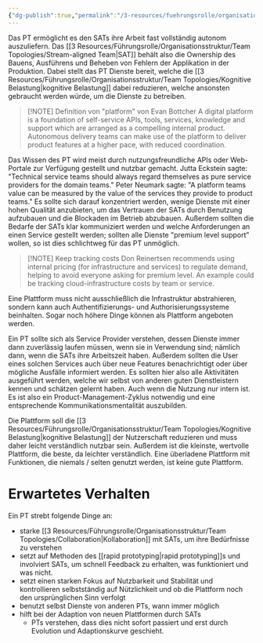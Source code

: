 ```yaml
---
{"dg-publish":true,"permalink":"/3-resources/fuehrungsrolle/organisationsstruktur/team-topologies/platform-team/","created":"2024-11-11T08:59:44.941+01:00","updated":"2024-04-28T16:56:53.062+02:00"}
---
```



Das PT ermöglicht es den SATs ihre Arbeit fast vollständig autonom auszuliefern. Das [[3 Resources/Führungsrolle/Organisationsstruktur/Team Topologies/Stream-aligned Team\|SAT]] behält also die Ownership des Bauens, Ausführens und Beheben von Fehlern der Applikation in der Produktion. Dabei stellt das PT Dienste bereit, welche die [[3 Resources/Führungsrolle/Organisationsstruktur/Team Topologies/Kognitive Belastung\|kognitive Belastung]] dabei reduzieren, welche ansonsten gebraucht werden würde, um die Dienste zu betreiben.

> [!NOTE] Definition von "platform" von Evan Bottcher
> A digital platform is a foundation of self-service APIs, tools, services, knowledge and support which are arranged as a compelling internal product. Autonomous delivery teams can make use of the platform to deliver product features at a higher pace, with reduced coordination.

Das Wissen des PT wird meist durch nutzungsfreundliche APIs oder Web-Portale zur Verfügung gestellt und nutzbar gemacht. 
Jutta Eckstein sagte: "Technical service teams should always regard themselves as pure service providers for the domain teams."
Peter Neumark sagte: "A platform teams value can be measured by the value of the services they provide to product teams."
Es sollte sich darauf konzentriert werden, wenige Dienste mit einer hohen Qualität anzubieten, um das Vertrauen der SATs durch Benutzung aufzubauen und die Blockaden im Betrieb abzubauen. Außerdem sollten die Bedarfe der SATs klar kommuniziert werden und welche Anforderungen an einen Service gestellt werden; sollten alle Dienste "premium level support" wollen, so ist dies schlichtweg für das PT unmöglich.

> [!NOTE] Keep tracking costs
> Don Reinertsen recommends using internal pricing (for infrastructure and services) to regulate demand, helping to avoid everyone asking for premium level. An example could be tracking cloud-infrastructure costs by team or service.

Eine Plattform muss nicht ausschließlich die Infrastruktur abstrahieren, sondern kann auch Authentifizierungs- und Authorisierungssysteme beinhalten. Sogar noch höhere Dinge können als Plattform angeboten werden.

Ein PT sollte sich als Service Provider verstehen, dessen Dienste immer dann zuverlässig laufen müssen, wenn sie in Verwendung sind; nämlich dann, wenn die SATs ihre Arbeitszeit haben. Außerdem sollten die User eines solchen Services auch über neue Features benachrichtigt oder über mögliche Ausfälle informiert werden. Es sollten hier also alle Aktivitäten ausgeführt werden, welche wir selbst von anderen guten Dienstleistern kennen und schätzen gelernt haben. Auch wenn die Nutzung nur intern ist. Es ist also ein Product-Management-Zyklus notwendig und eine entsprechende Kommunikationsmentalität auszubilden.

Die Plattform soll die [[3 Resources/Führungsrolle/Organisationsstruktur/Team Topologies/Kognitive Belastung\|kognitive Belastung]] der Nutzerschaft reduzieren und muss daher leicht verständlich nutzbar sein. Außerdem ist die kleinste, wertvolle Plattform, die beste, da leichter verständlich. Eine überladene Plattform mit Funktionen, die niemals / selten genutzt werden, ist keine gute Plattform.

# Erwartetes Verhalten

Ein PT strebt folgende Dinge an:
- starke [[3 Resources/Führungsrolle/Organisationsstruktur/Team Topologies/Collaboration\|Kollaboration]] mit SATs, um ihre Bedürfnisse zu verstehen
- setzt auf Methoden des [[rapid prototyping\|rapid prototyping]]s und involviert SATs, um schnell Feedback zu erhalten, was funktioniert und was nicht.
- setzt einen starken Fokus auf Nutzbarkeit und Stabilität und kontrollieren selbstständig auf Nützlichkeit und ob die Plattform noch den ursprünglichen Sinn verfolgt
- benutzt selbst Dienste von anderen PTs, wann immer möglich
- hilft bei der Adaption von neuen Plattformen durch SATs
	- PTs verstehen, dass dies nicht sofort passiert und erst durch Evolution und Adaptionskurve geschieht.
